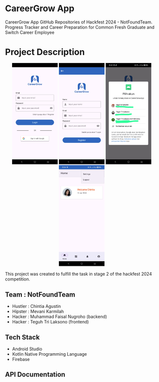# CareerGrow App
CareerGrow App GitHub Repositories of Hackfest 2024 - NotFoundTeam.
Progress Tracker and Career Preparation for Common Fresh Graduate and Switch Career Employee

# Project Description
<p align="center">
  <img src="./image/login.jpg" width="150" alt="Image 1 style="margin-right: 20px;" > 
  <img src="./image/register.jpg" width="150" alt="Image 2  style="margin-right: 20px;">
  <img src="./image/firebaseAuth.jpg" width="150" alt="Image 3  style="margin-right: 20px;">
  <img src="./image/homepage.jpg" width="150" alt="Image 4  style="margin-right: 20px;">
</p>


This project was created to fulfill the task in stage 2 of the hackfest 2024 competition.

## Team : NotFoundTeam
- Hustler : Chintia Agustin
- Hipster : Mevani Karmilah
- Hacker  : Muhammad Faisal Nugroho (backend)
- Hacker  : Teguh Tri Laksono (frontend)

## Tech Stack
- Android Studio
- Kotlin Native Programming Language
- Firebase

## API Documentation
